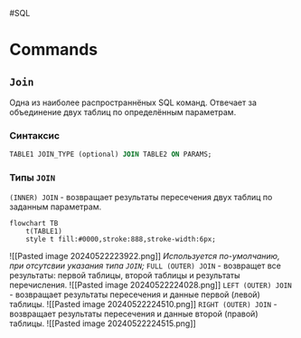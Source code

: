 #SQL
# Commands
## `Join`

Одна из наиболее распространнёных SQL команд.
Отвечает за объединение двух таблиц по определённым параметрам.
### Синтаксис

```sql
TABLE1 JOIN_TYPE (optional) JOIN TABLE2 ON PARAMS;
```

### Типы `JOIN`

`(INNER) JOIN` - возвращает результаты пересечения двух таблиц по заданным параметрам.
```mermaid
flowchart TB
	t(TABLE1)
	style t fill:#0000,stroke:888,stroke-width:6px;
```
![[Pasted image 20240522223922.png]]
*Используется по-умолчанию, при отсутсвии указания типа `JOIN`;*
`FULL (OUTER) JOIN` - возвращет все результаты: первой таблицы, второй таблицы и результаты перечисления.
![[Pasted image 20240522224028.png]]
`LEFT (OUTER) JOIN` - возвращает результаты пересечения и данные первой (левой) таблицы. 
![[Pasted image 20240522224510.png]]
`RIGHT (OUTER) JOIN` - возвращает результаты пересечения и данные второй (правой) таблицы.
![[Pasted image 20240522224515.png]]